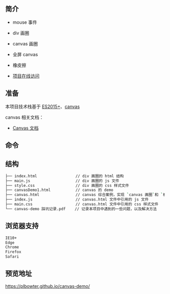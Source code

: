 ## 简介
  - mouse 事件
  - div 画圈
  - canvas 画圈
  - 全屏 canvas
  - 橡皮擦

  - [项目在线访问](https://plbowter.github.io/canvas-demo/)

## 准备

  本项目技术栈基于 [ES2015+](http://es6.ruanyifeng.com/)、[canvas](https://developer.mozilla.org/zh-CN/docs/Web/API/Canvas_API)

  canvas 相关文档：
  - [Canvas 文档](https://developer.mozilla.org/zh-CN/docs/Web/API/Canvas_API)

## 命令

## 结构

  ```bash
  ├── index.html                 // div 画圈的 html 结构
  ├── main.js                    // div 画圈的 js 文件
  ├── style.css                  // div 画圈的 css 样式文件
  ├── canvasDemo1.html           // canvas 的 demo
  ├── canvas.html                // canvas 综合案例，实现 `canvas 画圈`和 `橡皮擦` 的功能，解决全屏问题。以及代码的优化
  ├── index.js                   // canvas.html 文件中引用的 js 文件
  ├── main.css                   // canvas.html 文件中引用的 css 样式文件
  └── canvas-demo 踩坑记录.pdf    // 记录本项目中遇到的一些问题，以及解决方法
  ```

## 浏览器支持
  ```bash
  IE10+
  Edge
  Chrome
  Firefox
  Safari
  ```
  

## 预览地址
https://plbowter.github.io/canvas-demo/
  